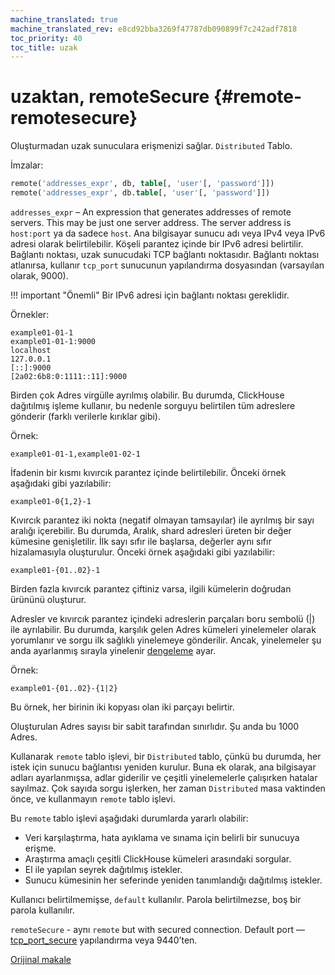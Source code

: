 ```yaml
---
machine_translated: true
machine_translated_rev: e8cd92bba3269f47787db090899f7c242adf7818
toc_priority: 40
toc_title: uzak
---
```


# uzaktan, remoteSecure {#remote-remotesecure}

Oluşturmadan uzak sunuculara erişmenizi sağlar. `Distributed` Tablo.

İmzalar:

``` sql
remote('addresses_expr', db, table[, 'user'[, 'password']])
remote('addresses_expr', db.table[, 'user'[, 'password']])
```

`addresses_expr` – An expression that generates addresses of remote servers. This may be just one server address. The server address is `host:port` ya da sadece `host`. Ana bilgisayar sunucu adı veya IPv4 veya IPv6 adresi olarak belirtilebilir. Köşeli parantez içinde bir IPv6 adresi belirtilir. Bağlantı noktası, uzak sunucudaki TCP bağlantı noktasıdır. Bağlantı noktası atlanırsa, kullanır `tcp_port` sunucunun yapılandırma dosyasından (varsayılan olarak, 9000).

!!! important "Önemli"
    Bir IPv6 adresi için bağlantı noktası gereklidir.

Örnekler:

``` text
example01-01-1
example01-01-1:9000
localhost
127.0.0.1
[::]:9000
[2a02:6b8:0:1111::11]:9000
```

Birden çok Adres virgülle ayrılmış olabilir. Bu durumda, ClickHouse dağıtılmış işleme kullanır, bu nedenle sorguyu belirtilen tüm adreslere gönderir (farklı verilerle kırıklar gibi).

Örnek:

``` text
example01-01-1,example01-02-1
```

İfadenin bir kısmı kıvırcık parantez içinde belirtilebilir. Önceki örnek aşağıdaki gibi yazılabilir:

``` text
example01-0{1,2}-1
```

Kıvırcık parantez iki nokta (negatif olmayan tamsayılar) ile ayrılmış bir sayı aralığı içerebilir. Bu durumda, Aralık, shard adresleri üreten bir değer kümesine genişletilir. İlk sayı sıfır ile başlarsa, değerler aynı sıfır hizalamasıyla oluşturulur. Önceki örnek aşağıdaki gibi yazılabilir:

``` text
example01-{01..02}-1
```

Birden fazla kıvırcık parantez çiftiniz varsa, ilgili kümelerin doğrudan ürününü oluşturur.

Adresler ve kıvırcık parantez içindeki adreslerin parçaları boru sembolü (\|) ile ayrılabilir. Bu durumda, karşılık gelen Adres kümeleri yinelemeler olarak yorumlanır ve sorgu ilk sağlıklı yinelemeye gönderilir. Ancak, yinelemeler şu anda ayarlanmış sırayla yinelenir [dengeleme](../../operations/settings/settings.md) ayar.

Örnek:

``` text
example01-{01..02}-{1|2}
```

Bu örnek, her birinin iki kopyası olan iki parçayı belirtir.

Oluşturulan Adres sayısı bir sabit tarafından sınırlıdır. Şu anda bu 1000 Adres.

Kullanarak `remote` tablo işlevi, bir `Distributed` tablo, çünkü bu durumda, her istek için sunucu bağlantısı yeniden kurulur. Buna ek olarak, ana bilgisayar adları ayarlanmışsa, adlar giderilir ve çeşitli yinelemelerle çalışırken hatalar sayılmaz. Çok sayıda sorgu işlerken, her zaman `Distributed` masa vaktinden önce, ve kullanmayın `remote` tablo işlevi.

Bu `remote` tablo işlevi aşağıdaki durumlarda yararlı olabilir:

-   Veri karşılaştırma, hata ayıklama ve sınama için belirli bir sunucuya erişme.
-   Araştırma amaçlı çeşitli ClickHouse kümeleri arasındaki sorgular.
-   El ile yapılan seyrek dağıtılmış istekler.
-   Sunucu kümesinin her seferinde yeniden tanımlandığı dağıtılmış istekler.

Kullanıcı belirtilmemişse, `default` kullanılır.
Parola belirtilmezse, boş bir parola kullanılır.

`remoteSecure` - aynı `remote` but with secured connection. Default port — [tcp\_port\_secure](../../operations/server-configuration-parameters/settings.md#server_configuration_parameters-tcp_port_secure) yapılandırma veya 9440’ten.

[Orijinal makale](https://clickhouse.tech/docs/en/query_language/table_functions/remote/) <!--hide-->
